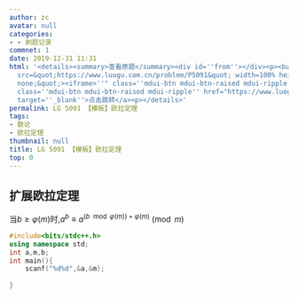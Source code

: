 ```yaml
---
author: zc
avatar: null
categories:
- - 刷题记录
commnet: 1
date: 2019-12-31 11:31
html: '<details><summary>查看原题</summary><div id=''from''></div><p><button onclick="document.getElementById(''from'').innerHTML=''<iframe
  src=&quot;https://www.luogu.com.cn/problem/P5091&quot; width=100% height=800px style=&quot;border:
  none;&quot;><iframe>''" class=''mdui-btn mdui-btn-raised mdui-ripple''>点击加载</button><a
  class=''mdui-btn mdui-btn-raised mdui-ripple'' href="https://www.luogu.com.cn/problem/P5091"
  target=''_blank''>点击跳转</a><p></details>'
permalink: LG 5091 【模板】欧拉定理
tags:
- 数论
- 欧拉定理
thumbnail: null
title: LG 5091 【模板】欧拉定理
top: 0
---
```

## 扩展欧拉定理

当$b\ge \varphi(m)$时,$a^b \equiv a^{(b \mod \varphi(m))+\varphi(m)} \pmod m$
```cpp
#include<bits/stdc++.h>
using namespace std;
int a,m,b;
int main(){
    scanf("%d%d",&a,&m);
    
}
```

